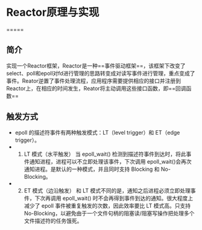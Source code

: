 # Reactor原理与实现 
=====
## 简介
   实现一个Reactor框架，Reactor是一种==事件驱动框架==，该框架下改变了select、poll和epoll对fd进行管理的思路转变成对读写事件进行管理，重点变成了事件。Reator逆置了事件处理流程，应用程序需要提供相应的接口并注册到Reactor上，在相应的时间发生，Reator将主动调用这些接口函数，即==回调函数==
## 触发方式   
  * epoll 的描述符事件有两种触发模式：LT（level trigger）和 ET（edge trigger）。
  * 1. LT 模式（水平触发）
    当 epoll_wait() 检测到描述符事件到达时，将此事件通知进程，进程可以不立即处理该事件，下次调用 epoll_wait()会再次通知进程。是默认的一种模式，并且同时支持 Blocking 和 No-Blocking。
  * 2. ET 模式（边沿触发）
    和 LT 模式不同的是，通知之后进程必须立即处理事件，下次再调用 epoll_wait() 时不会再得到事件到达的通知。很大程度上减少了 epoll 事件被重复触发的次数，因此效率要比 LT 模式高。只支持 No-Blocking，以避免由于一个文件句柄的阻塞读/阻塞写操作把处理多个文件描述符的任务饿死。